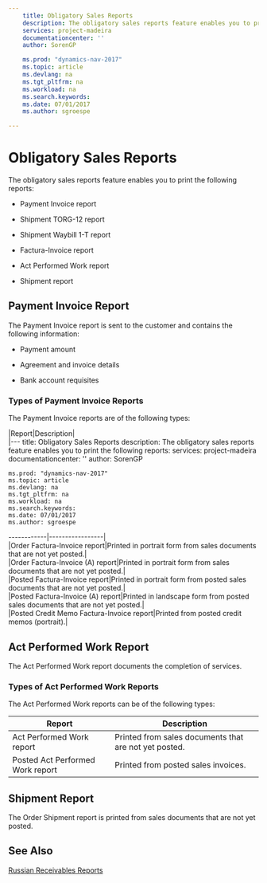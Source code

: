 ```yaml
---
    title: Obligatory Sales Reports 
    description: The obligatory sales reports feature enables you to print the following reports:
    services: project-madeira
    documentationcenter: ''
    author: SorenGP

    ms.prod: "dynamics-nav-2017"
    ms.topic: article
    ms.devlang: na
    ms.tgt_pltfrm: na
    ms.workload: na
    ms.search.keywords:
    ms.date: 07/01/2017
    ms.author: sgroespe

---
```

# Obligatory Sales Reports
The obligatory sales reports feature enables you to print the following reports:  
  
-   Payment Invoice report  
  
-   Shipment TORG-12 report  
  
-   Shipment Waybill 1-T report  
  
-   Factura-Invoice report  
  
-   Act Performed Work report  
  
-   Shipment report  
  
## Payment Invoice Report  
 The Payment Invoice report is sent to the customer and contains the following information:  
  
-   Payment amount  
  
-   Agreement and invoice details  
  
-   Bank account requisites  
  
### Types of Payment Invoice Reports  
 The Payment Invoice reports are of the following types:  
  
|Report|Description|  
|---
    title: Obligatory Sales Reports 
    description: The obligatory sales reports feature enables you to print the following reports:
    services: project-madeira
    documentationcenter: ''
    author: SorenGP

    ms.prod: "dynamics-nav-2017"
    ms.topic: article
    ms.devlang: na
    ms.tgt_pltfrm: na
    ms.workload: na
    ms.search.keywords:
    ms.date: 07/01/2017
    ms.author: sgroespe

------------|-----------------|  
|Order Factura-Invoice report|Printed in portrait form from sales documents that are not yet posted.|  
|Order Factura-Invoice (A) report|Printed in portrait form from sales documents that are not yet posted.|  
|Posted Factura-Invoice report|Printed in portrait form from posted sales documents that are not yet posted.|  
|Posted Factura-Invoice (A) report|Printed in landscape form from posted sales documents that are not yet posted.|  
|Posted Credit Memo Factura-Invoice report|Printed from posted credit memos (portrait).|  
  
## Act Performed Work Report  
 The Act Performed Work report documents the completion of services.  
  
### Types of Act Performed Work Reports  
 The Act Performed Work reports can be of the following types:  
  
|Report|Description|  
|------------|-----------------|  
|Act Performed Work report|Printed from sales documents that are not yet posted.|  
|Posted Act Performed Work report|Printed from posted sales invoices.|  
  
## Shipment Report  
 The Order Shipment report is printed from sales documents that are not yet posted.  
  
## See Also  
 [Russian Receivables Reports](russian-receivables-reports.md)